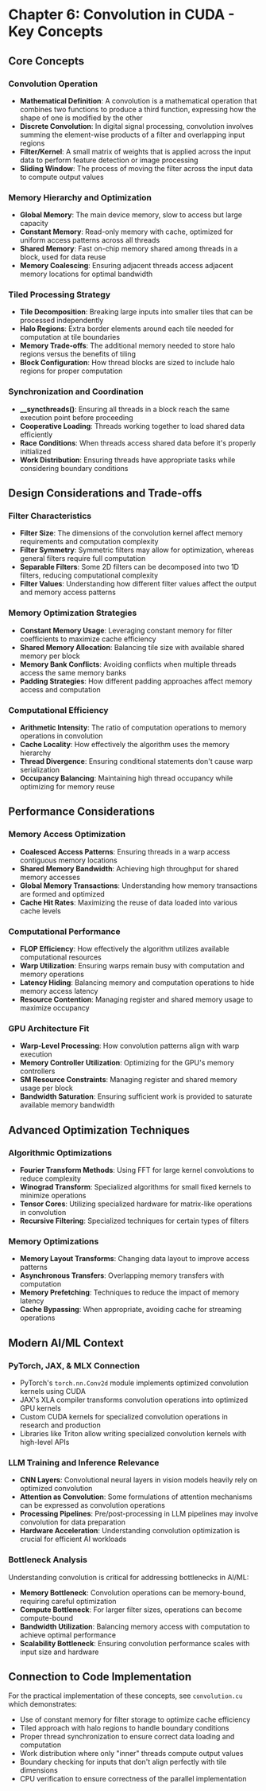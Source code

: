# Chapter 6: Convolution in CUDA - Key Concepts

## Core Concepts

### Convolution Operation
- **Mathematical Definition**: A convolution is a mathematical operation that combines two functions to produce a third function, expressing how the shape of one is modified by the other
- **Discrete Convolution**: In digital signal processing, convolution involves summing the element-wise products of a filter and overlapping input regions
- **Filter/Kernel**: A small matrix of weights that is applied across the input data to perform feature detection or image processing
- **Sliding Window**: The process of moving the filter across the input data to compute output values

### Memory Hierarchy and Optimization
- **Global Memory**: The main device memory, slow to access but large capacity
- **Constant Memory**: Read-only memory with cache, optimized for uniform access patterns across all threads
- **Shared Memory**: Fast on-chip memory shared among threads in a block, used for data reuse
- **Memory Coalescing**: Ensuring adjacent threads access adjacent memory locations for optimal bandwidth

### Tiled Processing Strategy
- **Tile Decomposition**: Breaking large inputs into smaller tiles that can be processed independently
- **Halo Regions**: Extra border elements around each tile needed for computation at tile boundaries
- **Memory Trade-offs**: The additional memory needed to store halo regions versus the benefits of tiling
- **Block Configuration**: How thread blocks are sized to include halo regions for proper computation

### Synchronization and Coordination
- **__syncthreads()**: Ensuring all threads in a block reach the same execution point before proceeding
- **Cooperative Loading**: Threads working together to load shared data efficiently
- **Race Conditions**: When threads access shared data before it's properly initialized
- **Work Distribution**: Ensuring threads have appropriate tasks while considering boundary conditions

## Design Considerations and Trade-offs

### Filter Characteristics
- **Filter Size**: The dimensions of the convolution kernel affect memory requirements and computation complexity
- **Filter Symmetry**: Symmetric filters may allow for optimization, whereas general filters require full computation
- **Separable Filters**: Some 2D filters can be decomposed into two 1D filters, reducing computational complexity
- **Filter Values**: Understanding how different filter values affect the output and memory access patterns

### Memory Optimization Strategies
- **Constant Memory Usage**: Leveraging constant memory for filter coefficients to maximize cache efficiency
- **Shared Memory Allocation**: Balancing tile size with available shared memory per block
- **Memory Bank Conflicts**: Avoiding conflicts when multiple threads access the same memory banks
- **Padding Strategies**: How different padding approaches affect memory access and computation

### Computational Efficiency
- **Arithmetic Intensity**: The ratio of computation operations to memory operations in convolution
- **Cache Locality**: How effectively the algorithm uses the memory hierarchy
- **Thread Divergence**: Ensuring conditional statements don't cause warp serialization
- **Occupancy Balancing**: Maintaining high thread occupancy while optimizing for memory reuse

## Performance Considerations

### Memory Access Optimization
- **Coalesced Access Patterns**: Ensuring threads in a warp access contiguous memory locations
- **Shared Memory Bandwidth**: Achieving high throughput for shared memory accesses
- **Global Memory Transactions**: Understanding how memory transactions are formed and optimized
- **Cache Hit Rates**: Maximizing the reuse of data loaded into various cache levels

### Computational Performance
- **FLOP Efficiency**: How effectively the algorithm utilizes available computational resources
- **Warp Utilization**: Ensuring warps remain busy with computation and memory operations
- **Latency Hiding**: Balancing memory and computation operations to hide memory access latency
- **Resource Contention**: Managing register and shared memory usage to maximize occupancy

### GPU Architecture Fit
- **Warp-Level Processing**: How convolution patterns align with warp execution
- **Memory Controller Utilization**: Optimizing for the GPU's memory controllers
- **SM Resource Constraints**: Managing register and shared memory usage per block
- **Bandwidth Saturation**: Ensuring sufficient work is provided to saturate available memory bandwidth

## Advanced Optimization Techniques

### Algorithmic Optimizations
- **Fourier Transform Methods**: Using FFT for large kernel convolutions to reduce complexity
- **Winograd Transform**: Specialized algorithms for small fixed kernels to minimize operations
- **Tensor Cores**: Utilizing specialized hardware for matrix-like operations in convolution
- **Recursive Filtering**: Specialized techniques for certain types of filters

### Memory Optimizations
- **Memory Layout Transforms**: Changing data layout to improve access patterns
- **Asynchronous Transfers**: Overlapping memory transfers with computation
- **Memory Prefetching**: Techniques to reduce the impact of memory latency
- **Cache Bypassing**: When appropriate, avoiding cache for streaming operations

## Modern AI/ML Context

### PyTorch, JAX, & MLX Connection
- PyTorch's `torch.nn.Conv2d` module implements optimized convolution kernels using CUDA
- JAX's XLA compiler transforms convolution operations into optimized GPU kernels
- Custom CUDA kernels for specialized convolution operations in research and production
- Libraries like Triton allow writing specialized convolution kernels with high-level APIs

### LLM Training and Inference Relevance
- **CNN Layers**: Convolutional neural layers in vision models heavily rely on optimized convolution
- **Attention as Convolution**: Some formulations of attention mechanisms can be expressed as convolution operations
- **Processing Pipelines**: Pre/post-processing in LLM pipelines may involve convolution for data preparation
- **Hardware Acceleration**: Understanding convolution optimization is crucial for efficient AI workloads

### Bottleneck Analysis
Understanding convolution is critical for addressing bottlenecks in AI/ML:
- **Memory Bottleneck**: Convolution operations can be memory-bound, requiring careful optimization
- **Compute Bottleneck**: For larger filter sizes, operations can become compute-bound
- **Bandwidth Utilization**: Balancing memory access with computation to achieve optimal performance
- **Scalability Bottleneck**: Ensuring convolution performance scales with input size and hardware

## Connection to Code Implementation

For the practical implementation of these concepts, see `convolution.cu` which demonstrates:
- Use of constant memory for filter storage to optimize cache efficiency
- Tiled approach with halo regions to handle boundary conditions
- Proper thread synchronization to ensure correct data loading and computation
- Work distribution where only "inner" threads compute output values
- Boundary checking for inputs that don't align perfectly with tile dimensions
- CPU verification to ensure correctness of the parallel implementation